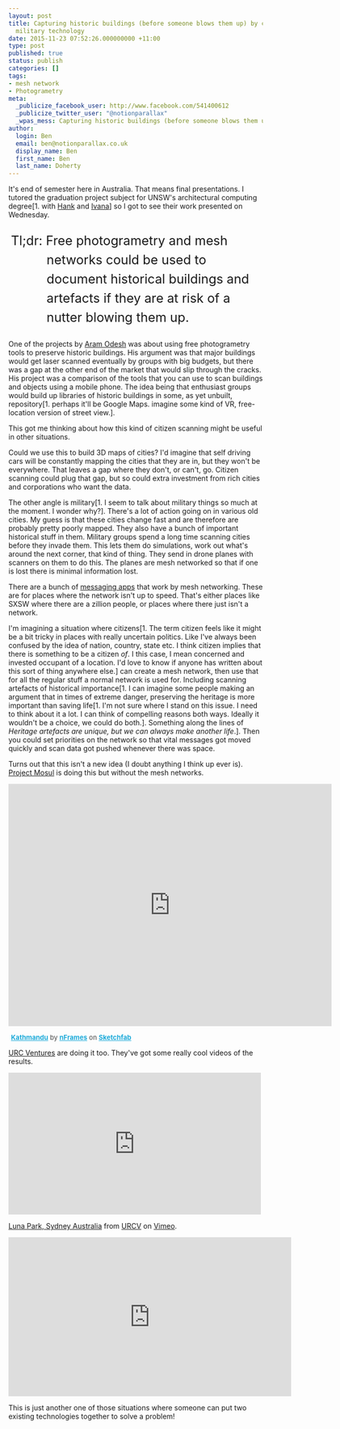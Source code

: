 ```yaml
---
layout: post
title: Capturing historic buildings (before someone blows them up) by crowd sourcing
  military technology
date: 2015-11-23 07:52:26.000000000 +11:00
type: post
published: true
status: publish
categories: []
tags:
- mesh network
- Photogrametry
meta:
  _publicize_facebook_user: http://www.facebook.com/541400612
  _publicize_twitter_user: "@notionparallax"
  _wpas_mess: Capturing historic buildings (before someone blows them up) by crowd sourcing military technology
author:
  login: Ben
  email: ben@notionparallax.co.uk
  display_name: Ben
  first_name: Ben
  last_name: Doherty
---
```

<style type="text/css">
  p.tldr {
        padding-left: 3em;
        text-indent: -2.8em;
        font-size: 180%;
        line-height: 1.5;
    }
</style>
<p>It's end of semester here in Australia. That means final presentations. I tutored the graduation project subject for UNSW's architectural computing degree[1. with <a href="https://au.linkedin.com/in/m-hank-haeusler-40998110">Hank</a> and <a href="https://www.linkedin.com/in/ivana-kuzmanovska-6b581565">Ivana</a>] so I got to see their work presented on Wednesday.</p>
<p class="tldr">Tl;dr: Free photogrametry and mesh networks could be used to document historical buildings and artefacts if they are at risk of a nutter blowing them up.</p>
<p><!--more--></p>
<p>One of the projects by <a href="http://benv2426-aram-odesh.blogspot.com.au/">Aram Odesh</a> was about using free photogrametry tools to preserve historic buildings. His argument was that major buildings would get laser scanned eventually by groups with big budgets, but there was a gap at the other end of the market that would slip through the cracks. His project was a comparison of the tools that you can use to scan buildings and objects using a mobile phone. The idea being that enthusiast groups would build up libraries of historic buildings in some, as yet unbuilt, repository[1. perhaps it'll be Google Maps. imagine some kind of VR, free-location version of street view.].</p>
<p>This got me thinking about how this kind of citizen scanning might be useful in other situations.</p>
<p>Could we use this to build 3D maps of cities? I'd imagine that self driving cars will be constantly mapping the cities that they are in, but they won't be everywhere. That leaves a gap where they don't, or can't, go. Citizen scanning could plug that gap, but so could extra investment from rich cities and corporations who want the data.</p>
<p>The other angle is military[1. I seem to talk about military things so much at the moment. I wonder why?]. There's a lot of action going on in various old cities. My guess is that these cities change fast and are therefore are probably pretty poorly mapped. They also have a bunch of important historical stuff in them. Military groups spend a long time scanning cities before they invade them. This lets them do simulations, work out what's around the next corner, that kind of thing. They send in drone planes with scanners on them to do this. The planes are mesh networked so that if one is lost there is minimal information lost.</p>
<p>There are a bunch of <a href="http://www.theverge.com/2015/3/23/8267387/firechat-greenstone-mesh-network-bluetooth-wifi-peer-to-peer">messaging apps</a> that work by mesh networking. These are for places where the network isn't up to speed. That's either places like SXSW where there are a zillion people, or places where there just isn't a network.</p>
<p>I'm imagining a situation where citizens[1. The term citizen feels like it might be a bit tricky in places with really uncertain politics. Like I've always been confused by the idea of nation, country, state etc. I think citizen implies that there is something to be a citizen <em>of</em>. I this case, I mean concerned and invested occupant of a location. I'd love to know if anyone has written about this sort of thing anywhere else.] can create a mesh network, then use that for all the regular stuff a normal network is used for. Including scanning artefacts of historical importance[1. I can imagine some people making an argument that in times of extreme danger, preserving the heritage is more important than saving life[1. I'm not sure where I stand on this issue. I need to think about it a lot. I can think of compelling reasons both ways. Ideally it wouldn't be a choice, we could do both.]. Something along the lines of <em>Heritage artefacts are unique, but we can always make another life</em>.]. Then you could set priorities on the network so that vital messages got moved quickly and scan data got pushed whenever there was space.</p>
<p>Turns out that this isn't a new idea (I doubt anything I think up ever is). <a href="http://projectmosul.org/">Project Mosul</a> is doing this but without the mesh networks.</p>
<p><iframe width="640" height="480" src="https://sketchfab.com/models/e21d746815b248b1b566b12aa7fa596e/embed" frameborder="0" allowfullscreen mozallowfullscreen="true" webkitallowfullscreen="true" onmousewheel="">There really should be an iframe here :( </iframe></p>
<p style="font-size: 13px; font-weight: normal; margin: 5px; color: #4A4A4A;">
    <a href="https://sketchfab.com/models/e21d746815b248b1b566b12aa7fa596e?utm_source=oembed&utm_medium=embed&utm_campaign=e21d746815b248b1b566b12aa7fa596e" target="_blank" style="font-weight: bold; color: #1CAAD9;">Kathmandu</a> by <a href="https://sketchfab.com/nframes?utm_source=oembed&utm_medium=embed&utm_campaign=e21d746815b248b1b566b12aa7fa596e" target="_blank" style="font-weight: bold; color: #1CAAD9;">nFrames</a> on <a href="https://sketchfab.com?utm_source=oembed&utm_medium=embed&utm_campaign=e21d746815b248b1b566b12aa7fa596e" target="_blank" style="font-weight: bold; color: #1CAAD9;">Sketchfab</a></p>
<p><a href="https://urcventures.com">URC Ventures</a> are doing it too. They've got some really cool videos of the results.</p>
<p><iframe src="https://player.vimeo.com/video/131801108" width="500" height="281" frameborder="0" webkitallowfullscreen mozallowfullscreen allowfullscreen>There really should be an iframe here :( </iframe>
<p><a href="https://vimeo.com/131801108">Luna Park, Sydney Australia</a> from <a href="https://vimeo.com/urcv">URCV</a> on <a href="https://vimeo.com">Vimeo</a>.</p>
<p><iframe width="560" height="315" src="https://www.youtube.com/embed/mEs3euTgj8s" frameborder="0" allowfullscreen>There really should be an iframe here :( </iframe></p>
<p>This is just another one of those situations where someone can put two existing technologies together to solve a problem!</p>
